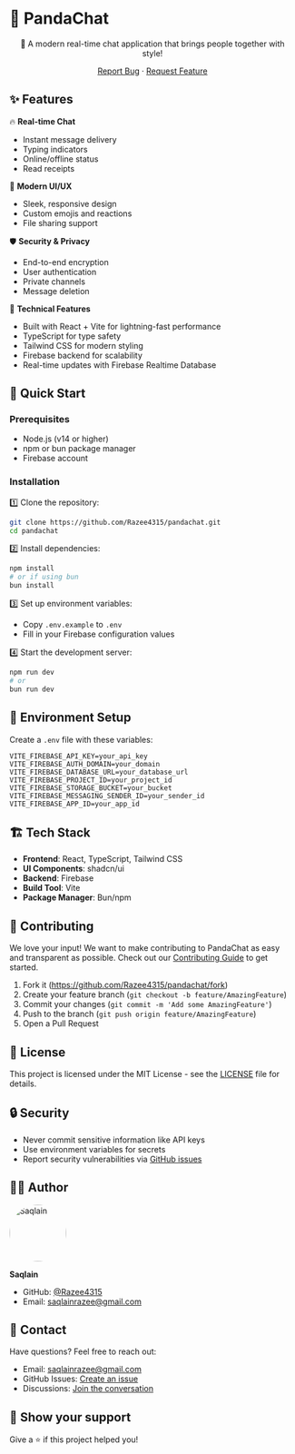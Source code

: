 # 🐼 PandaChat

<div align="center">

🚀 A modern real-time chat application that brings people together with style!

[Report Bug](https://github.com/Razee4315/pandachat/issues) · [Request Feature](https://github.com/Razee4315/pandachat/issues)

</div>

## ✨ Features

🔥 **Real-time Chat**
- Instant message delivery
- Typing indicators
- Online/offline status
- Read receipts

🎨 **Modern UI/UX**
- Sleek, responsive design
- Custom emojis and reactions
- File sharing support

🛡️ **Security & Privacy**
- End-to-end encryption
- User authentication
- Private channels
- Message deletion

🔧 **Technical Features**
- Built with React + Vite for lightning-fast performance
- TypeScript for type safety
- Tailwind CSS for modern styling
- Firebase backend for scalability
- Real-time updates with Firebase Realtime Database

## 🚀 Quick Start

### Prerequisites

- Node.js (v14 or higher)
- npm or bun package manager
- Firebase account

### Installation

1️⃣ Clone the repository:
```bash
git clone https://github.com/Razee4315/pandachat.git
cd pandachat
```

2️⃣ Install dependencies:
```bash
npm install
# or if using bun
bun install
```

3️⃣ Set up environment variables:
   - Copy `.env.example` to `.env`
   - Fill in your Firebase configuration values

4️⃣ Start the development server:
```bash
npm run dev
# or
bun run dev
```

## 🔧 Environment Setup

Create a `.env` file with these variables:

```env
VITE_FIREBASE_API_KEY=your_api_key
VITE_FIREBASE_AUTH_DOMAIN=your_domain
VITE_FIREBASE_DATABASE_URL=your_database_url
VITE_FIREBASE_PROJECT_ID=your_project_id
VITE_FIREBASE_STORAGE_BUCKET=your_bucket
VITE_FIREBASE_MESSAGING_SENDER_ID=your_sender_id
VITE_FIREBASE_APP_ID=your_app_id
```

## 🏗️ Tech Stack

- **Frontend**: React, TypeScript, Tailwind CSS
- **UI Components**: shadcn/ui
- **Backend**: Firebase
- **Build Tool**: Vite
- **Package Manager**: Bun/npm

## 🤝 Contributing

We love your input! We want to make contributing to PandaChat as easy and transparent as possible. Check out our [Contributing Guide](CONTRIBUTING.md) to get started.

1. Fork it (https://github.com/Razee4315/pandachat/fork)
2. Create your feature branch (`git checkout -b feature/AmazingFeature`)
3. Commit your changes (`git commit -m 'Add some AmazingFeature'`)
4. Push to the branch (`git push origin feature/AmazingFeature`)
5. Open a Pull Request

## 📝 License

This project is licensed under the MIT License - see the [LICENSE](LICENSE) file for details.

## 🔒 Security

- Never commit sensitive information like API keys
- Use environment variables for secrets
- Report security vulnerabilities via [GitHub issues](https://github.com/Razee4315/pandachat/issues)

## 👨‍💻 Author

<img src="https://github.com/Razee4315.png" alt="Saqlain" width="100" style="border-radius: 50%;"/>

**Saqlain** 
- GitHub: [@Razee4315](https://github.com/Razee4315)
- Email: [saqlainrazee@gmail.com](mailto:saqlainrazee@gmail.com)

## 📝 Contact

Have questions? Feel free to reach out:
- Email: [saqlainrazee@gmail.com](mailto:saqlainrazee@gmail.com)
- GitHub Issues: [Create an issue](https://github.com/Razee4315/pandachat/issues)
- Discussions: [Join the conversation](https://github.com/Razee4315/pandachat/discussions)

## 🌟 Show your support

Give a ⭐️ if this project helped you!
